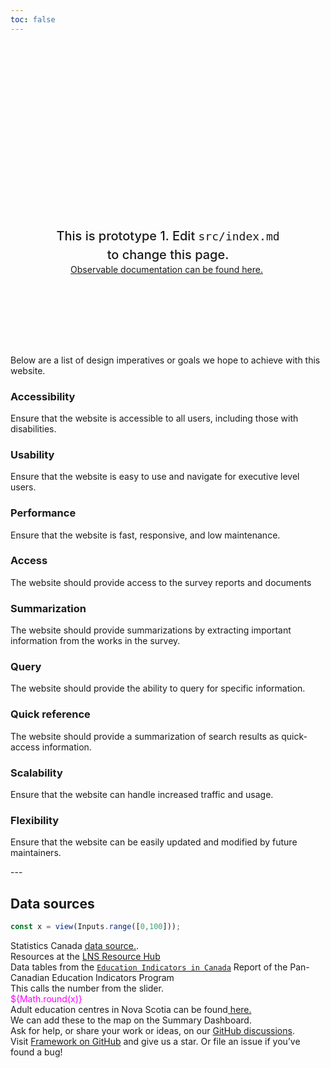 ```yaml
---
toc: false
---
```


<!-- Content -->

<div class="hero">
  <h1>Literacy NS</h1>
  <h2>This is prototype 1. Edit&nbsp;<code style="font-size: 90%;">src/index.md</code> to change this page.</h2>
  <a href="https://observablehq.com/framework/getting-started">Observable documentation can be found here.<span style="display: inline-block; margin-left: 0.25rem;"></span></a>
</div>
<div><p>Below are a list of design imperatives or goals we hope to achieve with this website.</p></div>
<div class="grid grid-cols-3" style="grid-auto-rows: 125px;">
  <div class="card">
    <h3 style="color:var(--theme-foreground-focus)";>Accessibility</h3>
    <p>Ensure that the website is accessible to all users, including those with disabilities.</p>
  </div>
  <div class="card">
    <h3 style="color:var(--theme-foreground-focus)";>Usability</h3>
    <p>Ensure that the website is easy to use and navigate for executive level users.</p>
  </div>
  <div class="card">
    <h3 style="color:var(--theme-foreground-focus)";>Performance</h3>
    <p>Ensure that the website is fast, responsive, and low maintenance.</p>
  </div>
  <div class="card">
    <h3 style="color:var(--theme-foreground-focus)";>Access</h3>
    <p>The website should provide access to the survey reports and documents</p>
  </div>
  <div class="card">
        <h3 style="color:var(--theme-foreground-focus)";>Summarization</h3>
        <p>The website should provide summarizations by extracting important information from the works in the survey.</p>
  </div>
  <div class="card">
        <h3 style="color:var(--theme-foreground-focus)";>Query</h3>
        <p>The website should provide the ability to query for specific information.</p>
  </div>
<div class="card">
        <h3 style="color:var(--theme-foreground-focus)";>Quick reference</h3>
        <p>The website should provide a summarization of search results as quick-access information.</p>
</div>
  <div class="card">
    <h3 style="color:var(--theme-foreground-focus)";>Scalability</h3>
    <p>Ensure that the website can handle increased traffic and usage. </p>
  </div>
  <div class="card">
    <h3 style="color:var(--theme-foreground-focus)";>Flexibility</h3>
    <p>Ensure that the website can be easily updated and modified by future maintainers.</p>
  </div>
</div>
---


## Data sources
```js
const x = view(Inputs.range([0,100]));
```


<div class="grid grid-cols-4">
  <div class="card">
    Statistics Canada <a href="https://www150.statcan.gc.ca/n1/en/type/data?HPA=1">data source.</a>.
  </div>
  <div class="card">
    Resources at the  <a href="https://resourcehub.literacyns.ca/activity?check_logged_in=1">LNS Resource Hub</a>
  </div>
  <div class="card">
    Data tables from the <a href="https://www150.statcan.gc.ca/n1/en/catalogue/81-582-X"><code>Education Indicators in Canada</code></a> Report of the Pan-Canadian Education Indicators Program
  </div>
  <div class="card">
      This calls the number from the slider.<br><span class="big"; style="color:magenta";>${Math.round(x)}</span>
  </div>
  <div class="card">
    Adult education centres in Nova Scotia can be found<a href="https://novascotia.ca/adult-learning/community-learning-organizations.pdf"> here.</a><br>
        We can add these to the map on the Summary Dashboard.
  </div>
  <div class="card">
    Ask for help, or share your work or ideas, on our <a href="https://github.com/observablehq/framework/discussions">GitHub discussions</a>.
  </div>
  <div class="card">
    Visit <a href="https://github.com/observablehq/framework">Framework on GitHub</a> and give us a star. Or file an issue if you’ve found a bug!
  </div>
</div>

<style>

.hero {
  display: flex;
  flex-direction: column;
  align-items: center;
  font-family: var(--sans-serif);
  margin: 4rem 0 8rem;
  text-wrap: balance;
  text-align: center;
}

.hero h1 {
  margin: 1rem 0;
  padding: 1rem 0;
  max-width: none;
  font-size: 14vw;
  font-weight: 900;
  line-height: 1;
  background: linear-gradient(30deg, var(--theme-foreground-focus), currentColor);
  -webkit-background-clip: text;
  -webkit-text-fill-color: transparent;
  background-clip: text;
}

.hero h2 {
  margin: 0;
  max-width: 34em;
  font-size: 20px;
  font-style: initial;
  font-weight: 500;
  line-height: 1.5;
  color: var(--theme-foreground-muted);
}

.hero h3 {
  margin: 0;
  max-width: 34em;
  font-size: 20px;
  font-style: initial;
  font-weight: 500;
  line-height: 1.5;
  color: var(--theme-foreground-focus);
}

@media (min-width: 640px) {
  .hero h1 {
    font-size: 90px;
  }
}

</style>
